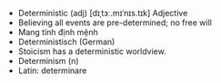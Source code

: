 - Deterministic (adj)	[dɪˌtɜː.mɪˈnɪs.tɪk]	Adjective
- Believing all events are pre-determined; no free will
- Mang tính định mệnh
- Deterministisch (German)
- Stoicism has a deterministic worldview.
- Determinism (n)
- Latin: determinare